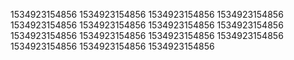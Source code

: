 1534923154856
1534923154856
1534923154856
1534923154856
1534923154856
1534923154856
1534923154856
1534923154856
1534923154856
1534923154856
1534923154856
1534923154856
1534923154856
1534923154856
1534923154856